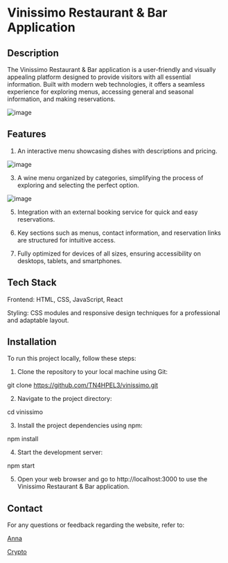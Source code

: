 # Vinissimo Restaurant & Bar Application 

## Description
The Vinissimo Restaurant & Bar application is a user-friendly and visually appealing platform designed to provide visitors with all essential information. Built with modern web technologies, it offers a seamless experience for exploring menus, accessing general and seasonal information, and making reservations.

![image](https://github.com/user-attachments/assets/6d161cc7-3461-40d9-b0eb-2c926f60b53c)

## Features

1. An interactive menu showcasing dishes with descriptions and pricing.

![image](https://github.com/user-attachments/assets/bc7a2def-bdad-4e07-a37f-bc0b0044cb71)

3. A wine menu organized by categories, simplifying the process of exploring and selecting the perfect option.

![image](https://github.com/user-attachments/assets/9ed84c14-8a1b-4481-a37b-e729d2cc2ea4)

5. Integration with an external booking service for quick and easy reservations.

6. Key sections such as menus, contact information, and reservation links are structured for intuitive access.

7. Fully optimized for devices of all sizes, ensuring accessibility on desktops, tablets, and smartphones.

## Tech Stack
Frontend: HTML, CSS, JavaScript, React

Styling: CSS modules and responsive design techniques for a professional and adaptable layout.

## Installation
To run this project locally, follow these steps:

1. Clone the repository to your local machine using Git:

git clone https://github.com/TN4HPEL3/vinissimo.git

2. Navigate to the project directory:

cd vinissimo

3. Install the project dependencies using npm:

npm install

4. Start the development server:

npm start

5. Open your web browser and go to http://localhost:3000 to use the Vinissimo Restaurant & Bar application.

## Contact
For any questions or feedback regarding the website, refer to:

[Anna](mailto:anya.istochnikova@gmail.com)

[Crypto](mailto:ctnahpele@icloud.com )
